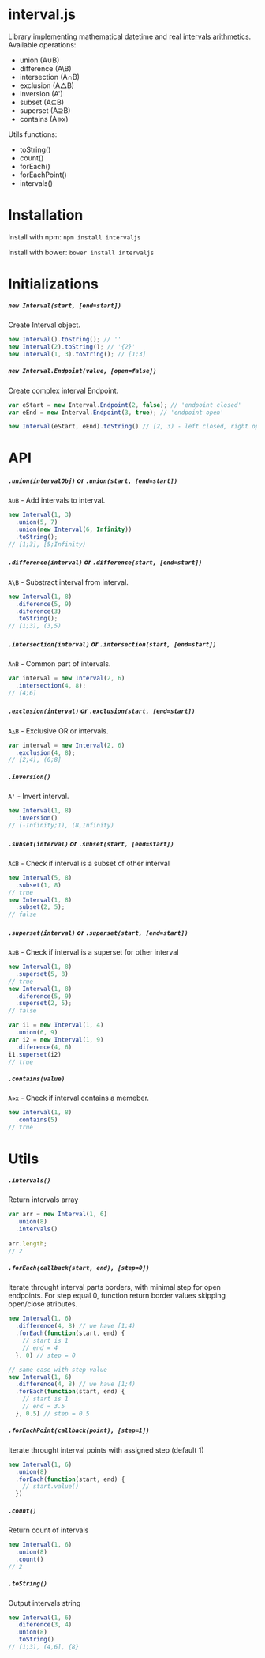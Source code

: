 # interval.js

Library implementing mathematical datetime and real [intervals arithmetics](https://en.wikipedia.org/wiki/Interval_(mathematics)).
Available operations:

- union (A∪B)
- difference (A\B)
- intersection (A∩B)
- exclusion (A△B)
- inversion (A')
- subset (A⊆B)
- superset (A⊇B)
- contains (A∍x)

Utils functions:

- toString()
- count()
- forEach()
- forEachPoint()
- intervals()

# Installation

Install with npm:
```npm install intervaljs```

Install with bower:
```bower install intervaljs```


# Initializations

##### `new Interval(start, [end=start])`
Create Interval object.
```js
new Interval().toString(); // ''
new Interval(2).toString(); // '{2}'
new Interval(1, 3).toString(); // [1;3]
```

##### `new Interval.Endpoint(value, [open=false])`
Create complex interval Endpoint.
```js
var eStart = new Interval.Endpoint(2, false); // 'endpoint closed'
var eEnd = new Interval.Endpoint(3, true); // 'endpoint open'

new Interval(eStart, eEnd).toString() // [2, 3) - left closed, right open
```

# API

##### `.union(intervalObj)` or `.union(start, [end=start])`
`A∪B` - Add intervals to interval.

```js
new Interval(1, 3)
  .union(5, 7)
  .union(new Interval(6, Infinity))
  .toString();
// [1;3], [5;Infinity)
```

##### `.difference(interval)` or `.difference(start, [end=start])`
`A\B` - Substract interval from interval.

```js
new Interval(1, 8)
  .diference(5, 9)
  .diference(3)
  .toString();
// [1;3), (3,5)
```

##### `.intersection(interval)` or `.intersection(start, [end=start])`
`A∩B` - Common part of intervals.

```js
var interval = new Interval(2, 6)
  .intersection(4, 8);
// [4;6]
```

##### `.exclusion(interval)` or `.exclusion(start, [end=start])`
`A△B` - Exclusive OR or intervals.

```js
var interval = new Interval(2, 6)
  .exclusion(4, 8);
// [2;4), (6;8]
```

##### `.inversion()`
`A'` - Invert interval.

```js
new Interval(1, 8)
  .inversion()
// (-Infinity;1), (8,Infinity)
```

##### `.subset(interval)` or `.subset(start, [end=start])`
`A⊆B` - Check if interval is a subset of other interval

```js
new Interval(5, 8)
  .subset(1, 8)
// true
new Interval(1, 8)
  .subset(2, 5);
// false
```


##### `.superset(interval)` or `.superset(start, [end=start])`
`A⊇B` - Check if interval is a superset for other interval

```js
new Interval(1, 8)
  .superset(5, 8)
// true
new Interval(1, 8)
  .diference(5, 9)
  .superset(2, 5);
// false

var i1 = new Interval(1, 4)
  .union(6, 9)
var i2 = new Interval(1, 9)
  .diference(4, 6)
i1.superset(i2)
// true
```


##### `.contains(value)`
`A∍x` - Check if interval contains a memeber.

```js
new Interval(1, 8)
  .contains(5)
// true

```


# Utils

##### `.intervals()`
Return intervals array

```js
var arr = new Interval(1, 6)
  .union(8)
  .intervals()
  
arr.length;
// 2
```

##### `.forEach(callback(start, end), [step=0])`
Iterate throught interval parts borders, with minimal step for open endpoints.
For step equal 0, function return border values skipping open/close atributes.

```js
new Interval(1, 6)
  .difference(4, 8) // we have [1;4)
  .forEach(function(start, end) {
    // start is 1
    // end = 4
  }, 0) // step = 0

// same case with step value
new Interval(1, 6)
  .difference(4, 8) // we have [1;4)
  .forEach(function(start, end) {
    // start is 1
    // end = 3.5
  }, 0.5) // step = 0.5
```

##### `.forEachPoint(callback(point), [step=1])`
Iterate throught interval points with assigned step (default 1)

```js
new Interval(1, 6)
  .union(8)
  .forEach(function(start, end) {
    // start.value()
  })
```

##### `.count()`
Return count of intervals

```js
new Interval(1, 6)
  .union(8)
  .count()
// 2
```

##### `.toString()`
Output intervals string

```js
new Interval(1, 6)
  .diference(3, 4)
  .union(8)
  .toString()
// [1;3), (4,6], {8}
```



